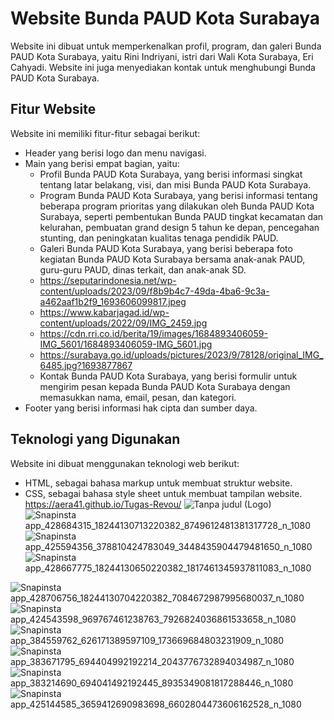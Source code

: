 # Website Bunda PAUD Kota Surabaya

Website ini dibuat untuk memperkenalkan profil, program, dan galeri Bunda PAUD Kota Surabaya, yaitu Rini Indriyani, istri dari Wali Kota Surabaya, Eri Cahyadi. Website ini juga menyediakan kontak untuk menghubungi Bunda PAUD Kota Surabaya.

## Fitur Website

Website ini memiliki fitur-fitur sebagai berikut:

- Header yang berisi logo dan menu navigasi.
- Main yang berisi empat bagian, yaitu:
  - Profil Bunda PAUD Kota Surabaya, yang berisi informasi singkat tentang latar belakang, visi, dan misi Bunda PAUD Kota Surabaya.
  - Program Bunda PAUD Kota Surabaya, yang berisi informasi tentang beberapa program prioritas yang dilakukan oleh Bunda PAUD Kota Surabaya, seperti pembentukan Bunda PAUD tingkat kecamatan dan kelurahan, pembuatan grand design 5 tahun ke depan, pencegahan stunting, dan peningkatan kualitas tenaga pendidik PAUD.
  - Galeri Bunda PAUD Kota Surabaya, yang berisi beberapa foto kegiatan Bunda PAUD Kota Surabaya bersama anak-anak PAUD, guru-guru PAUD, dinas terkait, dan anak-anak SD.
  - https://seputarindonesia.net/wp-content/uploads/2023/09/f8b9b4c7-49da-4ba6-9c3a-a462aaf1b2f9_1693606099817.jpeg
  - https://www.kabarjagad.id/wp-content/uploads/2022/09/IMG_2459.jpg
  - https://cdn.rri.co.id/berita/19/images/1684893406059-IMG_5601/1684893406059-IMG_5601.jpg
  - https://surabaya.go.id/uploads/pictures/2023/9/78128/original_IMG_6485.jpg?1693877867
  - Kontak Bunda PAUD Kota Surabaya, yang berisi formulir untuk mengirim pesan kepada Bunda PAUD Kota Surabaya dengan memasukkan nama, email, pesan, dan kategori.
- Footer yang berisi informasi hak cipta dan sumber daya.

## Teknologi yang Digunakan

Website ini dibuat menggunakan teknologi web berikut:

- HTML, sebagai bahasa markup untuk membuat struktur website.
- CSS, sebagai bahasa style sheet untuk membuat tampilan website.
https://aera41.github.io/Tugas-Revou/
![Tanpa judul (Logo)](https://github.com/aera41/Tugas-Revou/assets/157816177/3d58940f-82c9-474e-8fec-945cb9a2d439)
![Snapinsta app_428684315_18244130713220382_8749612481381317728_n_1080](https://github.com/aera41/Tugas-Revou/assets/157816177/1a68fc81-0394-454e-8100-62a52755dbd9)
![Snapinsta app_425594356_378810424783049_3448435904479481650_n_1080](https://github.com/aera41/Tugas-Revou/assets/157816177/184fbcf9-16c7-4539-8958-659691ba409f)
![Snapinsta app_428667775_18244130650220382_1817461345937811083_n_1080](https://github.com/aera41/Tugas-Revou/assets/157816177/fe849aa7-dd6c-4777-a110-e6783d88255b)

![Snapinsta app_428706756_18244130704220382_7084672987995680037_n_1080](https://github.com/aera41/Tugas-Revou/assets/157816177/e5677c6c-c542-4cda-9c67-daa224d3d1c1)
![Snapinsta app_424543598_969767461238763_7926824036861533658_n_1080](https://github.com/aera41/Tugas-Revou/assets/157816177/86946b55-3894-4563-95d5-06840c0b060d)
![Snapinsta app_384559762_626171389597109_173669684803231909_n_1080](https://github.com/aera41/Tugas-Revou/assets/157816177/6fa36bc6-55cf-442c-92f0-bdb6338c97b4)
![Snapinsta app_383671795_694404992192214_2043776732894034987_n_1080](https://github.com/aera41/Tugas-Revou/assets/157816177/00d0ce1b-affd-4dcc-8269-ef7792780282)
![Snapinsta app_383214690_694041492192445_8935349081817288446_n_1080](https://github.com/aera41/Tugas-Revou/assets/157816177/d685759a-923d-417c-8d97-1c26580b9b8e)
![Snapinsta app_425144585_3659412690983698_6602804473606162528_n_1080](https://github.com/aera41/Tugas-Revou/assets/157816177/532fee0f-62ce-4051-9c0a-e93401fa9f80)
